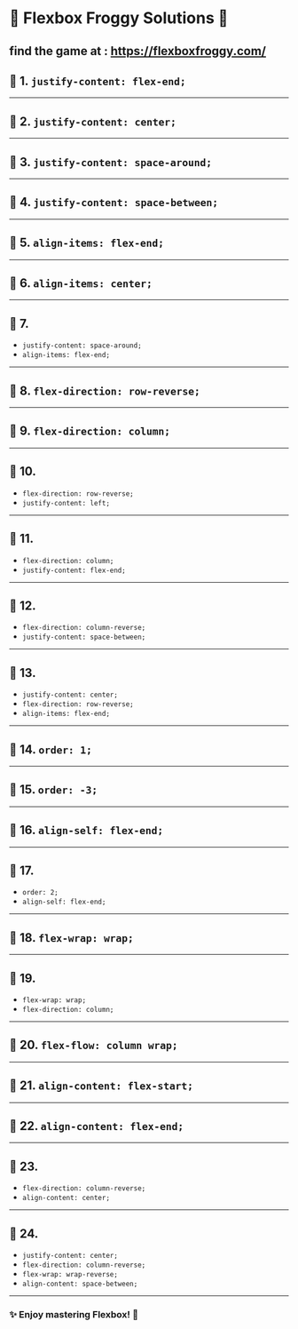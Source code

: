 # 🌟 Flexbox Froggy Solutions 🌟

find the game at : https://flexboxfroggy.com/
---



## 🎯 1. `justify-content: flex-end;`

---

## 🎯 2. `justify-content: center;`

---

## 🎯 3. `justify-content: space-around;`

---

## 🎯 4. `justify-content: space-between;`

---

## 🎯 5. `align-items: flex-end;`

---

## 🎯 6. `align-items: center;`

---

## 🎯 7. 
- `justify-content: space-around;`  
- `align-items: flex-end;`

---

## 🎯 8. `flex-direction: row-reverse;`

---

## 🎯 9. `flex-direction: column;`

---

## 🎯 10. 
- `flex-direction: row-reverse;`  
- `justify-content: left;`

---

## 🎯 11. 
- `flex-direction: column;`  
- `justify-content: flex-end;`

---

## 🎯 12. 
- `flex-direction: column-reverse;`  
- `justify-content: space-between;`

---

## 🎯 13. 
- `justify-content: center;`  
- `flex-direction: row-reverse;`  
- `align-items: flex-end;`

---

## 🎯 14. `order: 1;`

---

## 🎯 15. `order: -3;`

---

## 🎯 16. `align-self: flex-end;`

---

## 🎯 17. 
- `order: 2;`  
- `align-self: flex-end;`

---

## 🎯 18. `flex-wrap: wrap;`

---

## 🎯 19. 
- `flex-wrap: wrap;`  
- `flex-direction: column;`

---

## 🎯 20. `flex-flow: column wrap;`

---

## 🎯 21. `align-content: flex-start;`

---

## 🎯 22. `align-content: flex-end;`

---

## 🎯 23. 
- `flex-direction: column-reverse;`  
- `align-content: center;`

---

## 🎯 24. 
- `justify-content: center;`  
- `flex-direction: column-reverse;`  
- `flex-wrap: wrap-reverse;`  
- `align-content: space-between;`

---

### ✨ Enjoy mastering Flexbox! 💪
